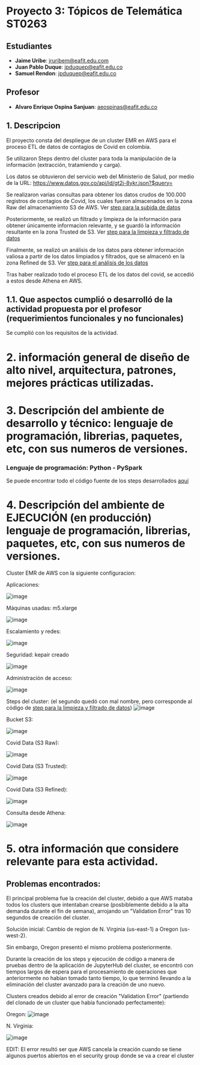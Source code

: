 # Proyecto 3: Tópicos de Telemática ST0263

## Estudiantes
- **Jaime Uribe**: jruribem@eafit.edu.com
- **Juan Pablo Duque**: jpduquep@eafit.edu.co
- **Samuel Rendon**: jpduquep@eafit.edu.co

## Profesor
- **Alvaro Enrique Ospina Sanjuan**: aeospinas@eafit.edu.co

## 1. Descripcion
El proyecto consta del despliegue de un cluster EMR en AWS para el proceso ETL de datos de contagios de Covid en colombia.

Se utilizaron Steps dentro del cluster para toda la manipulación de la información (extracción, tratamiendo y carga).

Los datos se obtuvieron del servicio web del Ministerio de Salud, por medio de la URL: https://www.datos.gov.co/api/id/gt2j-8ykr.json?$query=

Se realizaron varias consultas para obtener los datos crudos de 100.000 registros de contagios de Covid, los cuales fueron almacenados en la zona Raw del almacenamiento S3 de AWS.
Ver [step para la subida de datos](steps/upload_data_step.py)

Posteriormente, se realizó un filtrado y limpieza de la información para obtener únicamente informacion relevante, y se guardó la información resultante en la zona Trusted de S3.
Ver [step para la limpieza y filtrado de datos](steps/filter_and_clean_data_step.py)

Finalmente, se realizó un análisis de los datos para obtener información valiosa a partir de los datos limpiados y filtrados, que se almacenó en la zona Refined de S3.
Ver [step para el análisis de los datos](steps/data_analysis_step.py)


Tras haber realizado todo el proceso ETL de los datos del covid, se accedió a estos desde Athena en AWS.

## 1.1. Que aspectos cumplió o desarrolló de la actividad propuesta por el profesor (requerimientos funcionales y no funcionales)

Se cumplió con los requisitos de la actividad.


# 2. información general de diseño de alto nivel, arquitectura, patrones, mejores prácticas utilizadas.

# 3. Descripción del ambiente de desarrollo y técnico: lenguaje de programación, librerias, paquetes, etc, con sus numeros de versiones.

### Lenguaje de programación: Python  -  PySpark

Se puede encontrar todo el código fuente de los steps desarrollados [aquí](steps/)

# 4. Descripción del ambiente de EJECUCIÓN (en producción) lenguaje de programación, librerias, paquetes, etc, con sus numeros de versiones.

Cluster EMR de AWS con la siguiente configuracion:

Aplicaciones:

![image](https://github.com/user-attachments/assets/06724ca3-2f46-4824-9f5f-3de146ae6acf)


Máquinas usadas: m5.xlarge

![image](https://github.com/user-attachments/assets/89c3cd5c-e91c-4dc8-9429-a566a47d25f2)


Escalamiento y redes:

![image](https://github.com/user-attachments/assets/a2d7ded5-84de-4b81-885a-e20778e2b1a0)


Seguridad: kepair creado

![image](https://github.com/user-attachments/assets/b74658cf-4eff-4117-b187-270e321d8d34)


Administración de acceso:

![image](https://github.com/user-attachments/assets/19fe90db-241a-47da-a916-ae6c8e88b40c)


Steps del cluster: (el segundo quedó con mal nombre, pero corresponde al código de [step para la limpieza y filtrado de datos](steps/filter_and_clean_data_step.py))
![image](https://github.com/user-attachments/assets/d76413c6-dda4-42ea-9aaa-3781b7fc36eb)


Bucket S3:

![image](https://github.com/user-attachments/assets/b65a11bb-f806-4c02-8003-db3a4c0f4e3e)


Covid Data (S3 Raw):

![image](https://github.com/user-attachments/assets/8f840bc6-0d82-4a3d-bafa-9b30430e5b14)


Covid Data (S3 Trusted):

![image](https://github.com/user-attachments/assets/15774704-8b44-4b42-bb63-a14857db3f2d)


Covid Data (S3 Refined):

![image](https://github.com/user-attachments/assets/681717b4-e438-4860-ad62-d404cfc8a642)


Consulta desde Athena:

![image](https://github.com/user-attachments/assets/af3e9025-2a9e-48b5-8540-4b860973727f)



# 5. otra información que considere relevante para esta actividad.

## Problemas encontrados:

El principal problema fue la creación del cluster, debido a que AWS mataba todos los clusters que intentaban crearse (posbiblemente debido a la alta demanda durante el fin de semana), arrojando un "Validation Error" tras 10 segundos de creación del cluster.

Solución inicial: Cambio de region de N. Virginia (us-east-1) a Oregon (us-west-2).

Sin embargo, Oregon presentó el mismo problema posteriormente.


Durante la creación de los steps y ejecución de código a manera de pruebas dentro de la aplicación de JupyterHub del cluster, se encontró con tiempos largos de espera para el procesamiento de operaciones que anteriormente no habían tomado tanto tiempo, lo que terminó llevando a la eliminación del cluster avanzado para la creación de uno nuevo.


Clusters creados debido al error de creación "Validation Error" (partiendo del clonado de un cluster que había funcionado perfectamente):

Oregon:
![image](https://github.com/user-attachments/assets/70adf00f-a083-4d6f-869a-9a46290bc357)

N. Virginia:

![image](https://github.com/user-attachments/assets/f8f27119-366d-4165-90d3-fca7bac618e9)

EDIT: El error resultó ser que AWS cancela la creación cuando se tiene algunos puertos abiertos en el security group donde se va a crear el cluster

